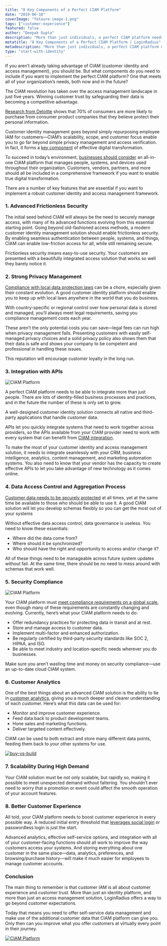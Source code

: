 ```yaml
---
title: "8 Key Components of a Perfect CIAM Platform"
date: "2019-06-10"
coverImage: "fetaure-image-1.png"
tags: ["customer-experience"]
featured: false
author: "Deepak Gupta"
description: "More than just individuals, a perfect CIAM platform needs to be able to incorporate. There are plenty of business processes and activities loaded with identity, and the number of these is only set to increase in the future. Both native and third-party applications that manage customer data are linked by a well-designed customer identity solution."
metatitle: "8 Key Components of a Perfect CIAM Platform | LoginRadius"
metadescription: "More than just individuals, a perfect CIAM platform needs to be able to incorporate. There are plenty of corporate processes and procedures packed with identity."
type: "start-with-identity"
---
```


If you aren’t already taking advantage of CIAM (customer identity and access management), you should be. But what components do you need to include if you want to implement the perfect CIAM platform? One that meets all of your organization’s needs, both now and in the future?

The CIAM revolution has taken over the access management landscape in just five years. Winning customer trust by safeguarding their data is becoming a competitive advantage.

[Research from Deloitte](https://www2.deloitte.com/content/dam/insights/us/articles/consumer-data-privacy-strategies/DUP_970-Building-consumer-trust_MASTER.pdf) shows that 70% of consumers are more likely to purchase from consumer product companies that they believe protect their personal information.

Customer identity management goes beyond simply repurposing employee IAM for customers—CIAM’s scalability, scope, and customer focus enable you to go far beyond simple privacy management and access verification. In fact, it forms a [key component](https://www.kuppingercole.com/blog/tolbert/ciam-as-a-key-factor-in-the-digital-transformation) of effective digital transformation.

To succeed in today’s environment, [businesses should consider](https://www.loginradius.com/blog/2018/03/top-5-business-objectives-that-ciam-solves/) an all-in-one CIAM platform that manages people, systems, and devices used throughout their organization. Customers, vendors, partners, and more should all be included in a comprehensive framework if you want to enable true digital transformation.

There are a number of key features that are essential if you want to implement a robust customer identity and access management framework.

### 1\. Advanced Frictionless Security

The initial seed behind CIAM will always be the need to securely manage access, with many of its advanced functions evolving from this essential starting point. Going beyond old-fashioned access methods, a modern customer identity management solution should enable frictionless security. By enabling seamless authentication between people, systems, and things, CIAM can enable low-friction access for all, while still remaining secure.

Frictionless security means easy-to-use security. Your customers are presented with a beautifully integrated access solution that works so well they barely notice it.

### 2\. Strong Privacy Management

[Compliance with local data protection laws](https://en.wikipedia.org/wiki/Information_privacy_law) can be a chore, especially given their constant evolution. A good customer identity platform should enable you to keep up with local laws anywhere in the world that you do business.

With country-specific or regional control over how personal data is stored and managed, you’ll always meet legal requirements, saving you compliance management costs each year.

These aren’t the only potential costs you can save—legal fees can run high when privacy management fails. Presenting customers with easily self-managed privacy choices and a solid privacy policy also shows them that their data is safe and shows your company to be competent and professional in handling these issues.

This reputation will encourage customer loyalty in the long run.

### 3\. Integration with APIs

![CIAM Platform](integration-graphic.png)

A perfect CIAM platform needs to be able to integrate more than just people. There are lots of identity-filled business processes and practices, and in the future the number of these is only set to grow.

A well-designed customer identity solution connects all native and third-party applications that handle customer data.

APIs let you quickly integrate systems that need to work together across providers, so the APIs available from your CIAM provider need to work with every system that can benefit from [CIAM integration](https://www.loginradius.com/integrations/).

To make the most of your customer identity and access management solution, it needs to integrate seamlessly with your CRM, business intelligence, analytics, content management, and marketing automation systems. You also need to know that your vendor has the capacity to create effective APIs to let you take advantage of new technology as it comes online.

### 4\. Data Access Control and Aggregation Process

[Customer data needs to be securely protected](https://www.loginradius.com/blog/2018/10/digital-transformation-safeguarding-customer-experience/) at all times, yet at the same time be available to those who should be able to use it. A good CIAM solution will let you develop schemas flexibly so you can get the most out of your systems

Without effective data access control, data governance is useless. You need to know these essentials:

- Where did the data come from?
- Where should it be synchronized?
- Who should have the right and opportunity to access and/or change it?

All of these things need to be manageable across future system updates without fail. At the same time, there should be no need to mess around with schemas that work well.

### 5\. Security Compliance

![CIAM Platform](global-compliance-graphic.png)

Your CIAM platform must [meet compliance requirements on a global scale](https://secureprivacy.ai/complete-guide-to-international-data-privacy-laws/), even though many of these requirements are constantly changing and evolving. Currently, here’s what your CIAM platform needs to do:

- Offer redundancy practices for protecting data in transit and at rest.
- Store and manage access to customer data.
- Implement multi-factor and enhanced authorization.
- Be regularly certified by third-party security standards like SOC 2, HIPAA, and ISO.
- Be able to meet industry and location-specific needs wherever you do businesses.

Make sure you aren’t wasting time and money on security compliance—use an up-to-date cloud CIAM system.

### 6\. Customer Analytics

One of the best things about an advanced CIAM solution is the ability to tie in [customer analytics](https://www.loginradius.com/customer-insights/), giving you a much deeper and clearer understanding of each customer. Here’s what this data can be used for:

- Monitor and improve customer experience.
- Feed data back to product development teams.
- Hone sales and marketing functions.
- Deliver targeted content effectively.

CIAM can be used to both extract and store many different data points, feeding them back to your other systems for use.

[![buy-vs-build](buy-vs-build.png)](https://www.loginradius.com/resource/the-case-for-buying-over-building/)

### 7\. Scalability During High Demand

Your CIAM solution must be not only scalable, but rapidly so, making it possible to meet unexpected demand without faltering. You shouldn’t ever need to worry that a promotion or event could affect the smooth operation of your account features.

### 8\. Better Customer Experience

All told, your CIAM platform needs to boost customer experience in every possible way. A reduced initial entry threshold that [leverages social login](https://www.loginradius.com/blog/2018/11/reconsidering-social-login-security-privacy-angle/) or passwordless login is just the start.

Advanced analytics, effective self-service options, and integration with all of your customer-facing functions should all work to improve the way customers access your systems. And storing everything about one customer in the same place—data, analytics, preferences, and browsing/purchase history—will make it much easier for employees to manage customer accounts.

### Conclusion

The main thing to remember is that customer IAM is all about customer experience and customer trust. More than just an identity platform, and more than just an access management solution, LoginRadius offers a way to go beyond customer expectations.

Today that means you need to offer self-service data management and make use of the additional customer data that CIAM platform can give you. Only then can you improve what you offer customers at virtually every point in their journey.

[![CIAM Platform](CTA-Graphics-for-Blogs-13.png)](https://www.loginradius.com/book-demo/)
